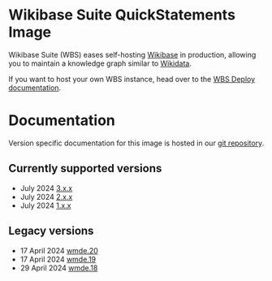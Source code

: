 # Wikibase Suite QuickStatements Image

Wikibase Suite (WBS) eases self-hosting [Wikibase](https://wikiba.se) in production, allowing you to maintain a knowledge graph similar to [Wikidata](https://www.wikidata.org/wiki/Wikidata:Main_Page).

If you want to host your own WBS instance, head over to the [WBS Deploy documentation](./deploy/README.md).

# Documentation

Version specific documentation for this image is hosted in our [git repository](https://github.com/wmde/wikibase-release-pipeline/).

## Currently supported versions
- July 2024 [3.x.x](https://github.com/wmde/wikibase-release-pipeline/blob/deploy-3/build/QuickStatements/README.md)
- July 2024 [2.x.x](https://github.com/wmde/wikibase-release-pipeline/blob/deploy-2/build/QuickStatements/README.md)
- July 2024 [1.x.x](https://github.com/wmde/wikibase-release-pipeline/blob/deploy-1/build/QuickStatements/README.md)


## Legacy versions

- 17 April 2024 [wmde.20](https://github.com/wmde/wikibase-release-pipeline/blob/wmde.20/build/QuickStatements/README.md)
- 17 April 2024 [wmde.19](https://github.com/wmde/wikibase-release-pipeline/blob/wmde.19/build/QuickStatements/README.md)
- 29 April 2024 [wmde.18](https://github.com/wmde/wikibase-release-pipeline/blob/wmde.18/build/QuickStatements/README.md)
